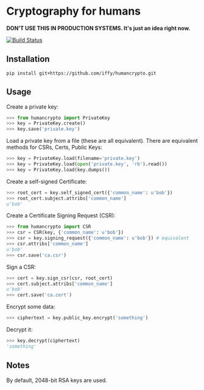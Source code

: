 # Cryptography for humans

**DON'T USE THIS IN PRODUCTION SYSTEMS.  It's just an idea right now.**

[![Build Status](https://travis-ci.org/iffy/humancrypto.svg?branch=master)](https://travis-ci.org/iffy/humancrypto)

## Installation

    pip install git+https://github.com/iffy/humancrypto.git


## Usage

Create a private key:

```python
>>> from humancrypto import PrivateKey
>>> key = PrivateKey.create()
>>> key.save('private.key')
```

Load a private key from a file (these are all equivalent).  There are equivalent methods for CSRs, Certs, Public Keys:

```python
>>> key = PrivateKey.load(filename='private.key')
>>> key = PrivateKey.load(open('private.key', 'rb').read())
>>> key = PrivateKey.load(key.dumps())
```

Create a self-signed Certificate:

```python
>>> root_cert = key.self_signed_cert({'common_name': u'bob'})
>>> root_cert.subject.attribs['common_name']
u'bob'
```

Create a Certificate Signing Request (CSR):

```python
>>> from humancrypto import CSR
>>> csr = CSR(key, {'common_name': u'bob'})
>>> csr = key.signing_request({'common_name': u'bob'}) # equivalent
>>> csr.attribs['common_name']
u'bob'
>>> csr.save('ca.csr')
```

Sign a CSR:

```python
>>> cert = key.sign_csr(csr, root_cert)
>>> cert.subject.attribs['common_name']
u'bob'
>>> cert.save('ca.cert')
```

<!--
XXX Verify that a certificate was signed by a private key:

```python
>>> key.verify(cert)
```

-->

Encrypt some data:

```python
>>> ciphertext = key.public_key.encrypt('something')
```

Decrypt it:

```python
>>> key.decrypt(ciphertext)
'something'
```

<!--
XXX Verify a certificate with a CA certificate:

```python
>>> ca_cert.did_sign(presented_cert)
True
>>> presented_cert.attribs['common_name']
'foo'
```
-->


## Notes

By default, 2048-bit RSA keys are used.

